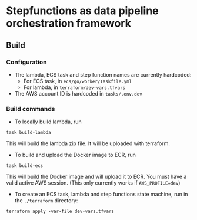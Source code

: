 # Stepfunctions as data pipeline orchestration framework

## Build

### Configuration

- The lambda, ECS task and step function names are
currently hardcoded:
  - For ECS task, in `ecs/go/worker/Taskfile.yml`
  - For lambda, in `terraform/dev-vars.tfvars`
- The AWS account ID is hardcoded in `tasks/.env.dev`

### Build commands
- To locally build lambda, run
```shell
task build-lambda
```
This will build the lambda zip file. It will be uploaded with terraform.  

- To build and upload the Docker image to ECR, run
```shell
task build-ecs
```
This will build the Docker image and will upload it to ECR.
You must have a valid active AWS session. (This only currently works
if `AWS_PROFILE=dev`)

- To create an ECS task, lambda and step functions state machine,
run in the `./terraform` directory:
```shell
terraform apply -var-file dev-vars.tfvars
```

